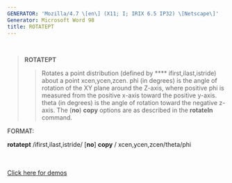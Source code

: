 ```yaml
---
GENERATOR: 'Mozilla/4.7 \[en\] (X11; I; IRIX 6.5 IP32) \[Netscape\]'
Generator: Microsoft Word 98
title: ROTATEPT
---
```


 

> **ROTATEPT**
>
> > Rotates a point distribution (defined by **** ifirst,ilast,istride)
> > about a point xcen,ycen,zcen. phi (in degrees) is the angle of
> > rotation of the XY plane around the Z-axis, where positive phi is
> > measured from the positive x-axis toward the positive y-axis. theta
> > (in degrees) is the angle of rotation toward the negative z-axis.
> > The (**no**) **copy** options are as described in the **rotateln**
> > command.

FORMAT:

**rotatept** /ifirst,ilast,istride/ \[**no**\] **copy** /
xcen,ycen,zcen/theta/phi\
 \
 

[Click here for demos](../demos/rotatept/test/html/main_rotatept.html)
